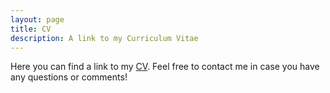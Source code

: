 ```yaml
---
layout: page
title: CV
description: A link to my Curriculum Vitae
---
```


<p>Here you can find a link to my <a href="https://github.com/smtorres/smtorres.github.io/raw/master/assets/pdfs/cv_torres.pdf" target="_blank">CV</a>. Feel free to contact me in case you have any questions or comments!</p>

